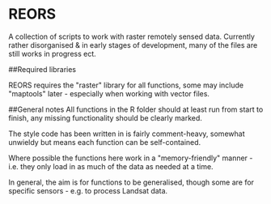 REORS
=====

A collection of scripts to work with raster remotely sensed data. Currently rather disorganised & in early stages of development, many of the files are still works in progress ect.

##Required libraries

REORS requires the "raster" library for all functions, some may include "maptools" later - especially when working with vector files.

##General notes
All functions in the R folder should at least run from start to finish, any missing functionality should be clearly marked.

The style code has been written in is fairly comment-heavy, somewhat unwieldy but means each function can be self-contained.

Where possible the functions here work in a "memory-friendly" manner - i.e. they only load in as much of the data as needed at a time.

In general, the aim is for functions to be generalised, though some are for specific sensors - e.g. to process Landsat data.
